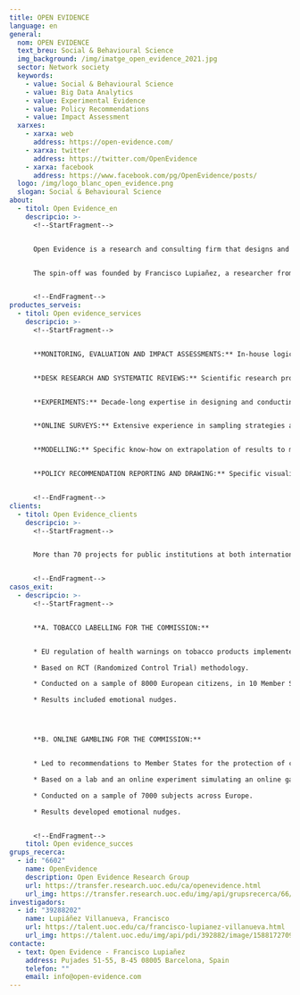 ```yaml
---
title: OPEN EVIDENCE
language: en
general:
  nom: OPEN EVIDENCE
  text_breu: Social & Behavioural Science
  img_background: /img/imatge_open_evidence_2021.jpg
  sector: Network society
  keywords:
    - value: Social & Behavioural Science
    - value: Big Data Analytics
    - value: Experimental Evidence
    - value: Policy Recommendations
    - value: Impact Assessment
  xarxes:
    - xarxa: web
      address: https://open-evidence.com/
    - xarxa: twitter
      address: https://twitter.com/OpenEvidence
    - xarxa: facebook
      address: https://www.facebook.com/pg/OpenEvidence/posts/
  logo: /img/logo_blanc_open_evidence.png
  slogan: Social & Behavioural Science
about:
  - titol: Open Evidence_en
    descripcio: >-
      <!--StartFragment-->


      Open Evidence is a research and consulting firm that designs and conducts studies on Social & Behavioural Sciences and Big Data Analytics. Open Evidence aims to improve the social and economic impact of public policies or operational performance in private business. 


      The spin-off was founded by Francisco Lupiañez, a researcher from the Open Evidence Group, in 2013, based on its know-how and state-of-the-art research related to understanding and predicting human behaviour, that often has several biases, and can even be irrational. At this point, the spin-off firm has contributed with real evidence to dozens of large-scale projects led by different public bodies, including the European Commission.


      <!--EndFragment-->
productes_serveis:
  - titol: Open evidence_services
    descripcio: >-
      <!--StartFragment-->


      **MONITORING, EVALUATION AND IMPACT ASSESSMENTS:** In-house logical flow models that tackle problems by linking them to their underlying causes, and estimate the effect of a range of options. 


      **DESK RESEARCH AND SYSTEMATIC REVIEWS:** Scientific research protocols, including keywords and database selection, based on state-of-the-art knowledge in multiple topics. BEHAVIOURAL 


      **EXPERIMENTS:** Decade-long expertise in designing and conducting experiments to understand and predict human behaviour. 


      **ONLINE SURVEYS:** Extensive experience in sampling strategies and questionnaires that apply social and cognitive psychology and statistical expertise. 


      **MODELLING:** Specific know-how on extrapolation of results to macro level, to estimate the net effect of actions on company, economy and society, including business scenarios and case analysis. 


      **POLICY RECOMMENDATION REPORTING AND DRAWING:** Specific visualization techniques, multi-criteria analysis, gap analysis, policy reviews and open consultations.


      <!--EndFragment-->
clients:
  - titol: Open Evidence_clients
    descripcio: >-
      <!--StartFragment-->


      More than 70 projects for public institutions at both international and national level, for example: the European Commission, the European Parliament, several European agencies (EIGE, CHAFEA)


      <!--EndFragment-->
casos_exit:
  - descripcio: >-
      <!--StartFragment-->


      **A. TOBACCO LABELLING FOR THE COMMISSION:** 


      * EU regulation of health warnings on tobacco products implemented after our project. 

      * Based on RCT (Randomized Control Trial) methodology. 

      * Conducted on a sample of 8000 European citizens, in 10 Member States. 

      * Results included emotional nudges. 




      **B. ONLINE GAMBLING FOR THE COMMISSION:** 


      * Led to recommendations to Member States for the protection of consumers from online gambling services. 

      * Based on a lab and an online experiment simulating an online gambling platform. 

      * Conducted on a sample of 7000 subjects across Europe. 

      * Results developed emotional nudges.


      <!--EndFragment-->
    titol: Open evidence_succes
grups_recerca:
  - id: "6602"
    name: OpenEvidence
    description: Open Evidence Research Group
    url: https://transfer.research.uoc.edu/ca/openevidence.html
    url_img: https://transfer.research.uoc.edu/img/api/grupsrecerca/66/image/1594111453905
investigadors:
  - id: "39288202"
    name: Lupiáñez Villanueva, Francisco
    url: https://talent.uoc.edu/ca/francisco-lupianez-villanueva.html
    url_img: https://talent.uoc.edu/img/api/pdi/392882/image/1588172709040
contacte:
  - text: Open Evidence - Francisco Lupiañez
    address: Pujades 51-55, B-45 08005 Barcelona, Spain
    telefon: ""
    email: info@open-evidence.com
---
```

